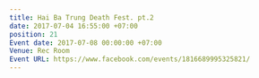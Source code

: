 ```yaml
---
title: Hai Ba Trung Death Fest. pt.2
date: 2017-07-04 16:55:00 +07:00
position: 21
Event date: 2017-07-08 00:00:00 +07:00
Venue: Rec Room
Event URL: https://www.facebook.com/events/1816689995325821/
---
```


